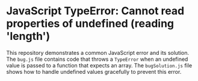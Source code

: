 # JavaScript TypeError: Cannot read properties of undefined (reading 'length')

This repository demonstrates a common JavaScript error and its solution.  The `bug.js` file contains code that throws a `TypeError` when an undefined value is passed to a function that expects an array. The `bugSolution.js` file shows how to handle undefined values gracefully to prevent this error.